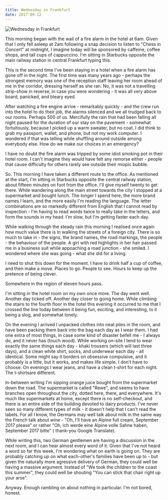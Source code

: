 ```yaml
---
title: Wednesday in Frankfurt
date: 2017-09-12
---
```


![Wednesday in Frankfurt](https://source.unsplash.com/Pll7AP6NFpY/1600x900)

This morning began with the wail of a fire alarm in the hotel at 6am. Given that I only fell asleep at 2am following a snap decision to listen to "Chess in Concert" at midnight, I imagine today will be sponsored by caffeine, coffee shops, and tall cups of cappuccino. I'm sitting in Starbucks opposite the main railway station in central Frankfurt typing this.

This is the second time I've been staying in a hotel when a fire alarm has gone off in the night. The first time was many years ago - perhaps the strongest memory was one of the reception staff leaving her room ahead of me in the corridor, dressing herself as she ran. No, it was not a travelling strip-show in reverse, in case you were wondering - it was all very above board, panicked, and bleary eyed.

After watching a fire engine arrive - remarkably quickly - and the crew run into the hotel to do their job, the alarms silenced and we all trudged back to our rooms. Perhaps 500 of us. Mercifully the rain that had been falling all night paused for the duration of our stay on the pavement - somewhat fortuitously, because I picked up a warm sweater, but no coat. I did think to grab my passport, wallet, and phone, but not my work computer. I wondered if that was telling while shuffling around outside among everybody else. How do we make our choices in an emergency?

I have no doubt the fire alarm was tripped by some idiot smoking pot in their hotel room. I can't imagine they would have felt any remorse either - people that cause difficulty for others rarely see outside their miopic bubble.

So. This morning I have taken a different route to the office. As mentioned at the start, I'm sitting in Starbucks opposite the central railway station, about fifteen minutes on foot from the office. I'll give myself twenty to get there. While wandering along the main street towards the city I stopped at a supermarket and bought lunch. The longer I spend here, the more brand names I learn, and the more easily I'm reading the language. The letter combinations are so markedly different from English that I cannot read by inspection - I'm having to read words twice to really take in the letters, and form the sounds in my head. I'm slow, but I'm getting faster each day.

While walking through the steady rain this morning I realised once again how much value there is in walking the streets of a foreign city. There is so much to take in - the signs, the brand names, the road markings, the people - the behaviour of the people. A girl with red highlights in her hair passed me in a business suit while appoaching a road junction - she smiled. I wondered where she was going - what she did for a living.

I need to shut this down for the moment. I have to drink half a cup of coffee, and then make a move. Places to go. People to see. Hours to keep up the pretence of being clever.

Somewhere in the region of eleven hours pass.

I'm sitting in the hotel room on my own once more. The day went well. Another day ticked off. Another day closer to going home. While climbing the stairs to the fourth floor in the hotel this evening it occurred to me that I crossed the line today between it being fun, exciting, and interesting, to it being a slog, and somewhat lonely.

On the evening I arrived I unpacked clothes into neat piles in the room, and have been packing them back into the bag each day as I wear them. I had one extra of most things, in case some kind of disaster befell me - I always do, and it never has (touch wood). While working on-site I tend to wear exactly the same things each day - khaki trousers (which will last three days), and a clean white shirt, socks, and underwear each day - all identical. Some might say it borders on obsessive compulsive, and it probably is a little, but it works, and makes life simple. I don't have to choose. On evenings I wear jeans, and have a clean t-shirt for each night. The t-shirtsare different.

In-between writing I'm sipping orange juice bought from the supermarket down the road. The supermarket is called "Rewe", and seems to have branches open throughout the city, dotted here, there, and everywhere. It's much like supermarkets at home, except there is no self-checkout, and there is an entire side of the building devoted to dairy products. I've never seen so many different types of milk - it doesn't help that I can't read the labels. For all I know, the Germans may well talk about milk in the same way the French talk about wine - "Oh, I'll have an Alpine full cream, September 2017 please" or rather "Oh, ich werde eine Alpine volle Sahne haben, September 2017 bitte" ( thank-you Google Translate).

While writing this, two German gentlemen are having a discussion in the next room, and I can hear almost every word of it. Given that I've not heard a word so far this week, I'm wondering what on earth is going on. They are probably catching up on what each-other's families have been up to - but given the naturally more agressive delivery of German, they could well be having a massive argument. Instead of "We took the children to the coast this summer", they could well be shouting "You can stick that chair right up your arse".

Anyway. Enough rambling on about nothing in particular. I'm not bored, honest.